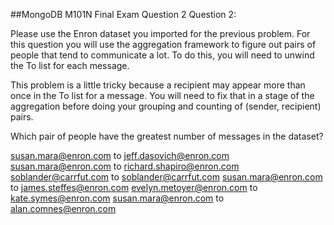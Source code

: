 ##MongoDB M101N Final Exam Question 2
Question 2:

Please use the Enron dataset you imported for the previous problem. For this question you will use the aggregation framework to figure out pairs of people that tend to communicate a lot. To do this, you will need to unwind the To list for each message. 

This problem is a little tricky because a recipient may appear more than once in the To list for a message. You will need to fix that in a stage of the aggregation before doing your grouping and counting of (sender, recipient) pairs. 

Which pair of people have the greatest number of messages in the dataset?

susan.mara@enron.com to jeff.dasovich@enron.com
susan.mara@enron.com to richard.shapiro@enron.com 
soblander@carrfut.com to soblander@carrfut.com 
susan.mara@enron.com to james.steffes@enron.com 
evelyn.metoyer@enron.com to kate.symes@enron.com 
susan.mara@enron.com to alan.comnes@enron.com